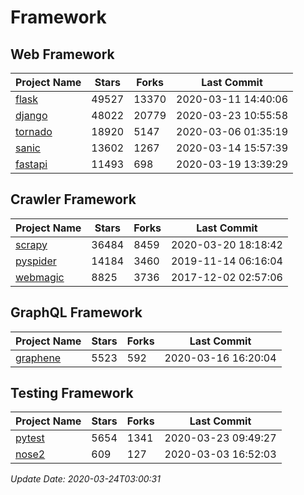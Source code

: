 # Framework

## Web Framework

| Project Name | Stars | Forks | Last Commit |
| ------------ | ----- | ----- | ----------- |
| [flask](https://github.com/pallets/flask) | 49527 | 13370 | 2020-03-11 14:40:06 |
| [django](https://github.com/django/django) | 48022 | 20779 | 2020-03-23 10:55:58 |
| [tornado](https://github.com/tornadoweb/tornado) | 18920 | 5147 | 2020-03-06 01:35:19 |
| [sanic](https://github.com/huge-success/sanic) | 13602 | 1267 | 2020-03-14 15:57:39 |
| [fastapi](https://github.com/tiangolo/fastapi) | 11493 | 698 | 2020-03-19 13:39:29 |

## Crawler Framework

| Project Name | Stars | Forks | Last Commit |
| ------------ | ----- | ----- | ----------- |
| [scrapy](https://github.com/scrapy/scrapy) | 36484 | 8459 | 2020-03-20 18:18:42 |
| [pyspider](https://github.com/binux/pyspider) | 14184 | 3460 | 2019-11-14 06:16:04 |
| [webmagic](https://github.com/code4craft/webmagic) | 8825 | 3736 | 2017-12-02 02:57:06 |

## GraphQL Framework

| Project Name | Stars | Forks | Last Commit |
| ------------ | ----- | ----- | ----------- |
| [graphene](https://github.com/graphql-python/graphene) | 5523 | 592 | 2020-03-16 16:20:04 |

## Testing Framework

| Project Name | Stars | Forks | Last Commit |
| ------------ | ----- | ----- | ----------- |
| [pytest](https://github.com/pytest-dev/pytest) | 5654 | 1341 | 2020-03-23 09:49:27 |
| [nose2](https://github.com/nose-devs/nose2) | 609 | 127 | 2020-03-03 16:52:03 |

*Update Date: 2020-03-24T03:00:31*
